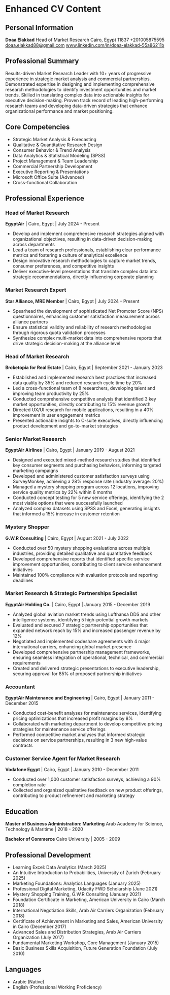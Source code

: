 # Enhanced CV Content

## Personal Information
**Doaa Elakkad**
Head of Market Research
Cairo, Egypt 11837
+201005875595
doaa.elakkad88@gmail.com
www.linkedin.com/in/doaa-elakkad-55a86211b

## Professional Summary
Results-driven Market Research Leader with 10+ years of progressive experience in strategic market analysis and commercial partnerships. Demonstrated expertise in designing and implementing comprehensive research methodologies to identify investment opportunities and market trends. Skilled in translating complex data into actionable insights for executive decision-making. Proven track record of leading high-performing research teams and developing data-driven strategies that enhance organizational performance and market positioning.

## Core Competencies
- Strategic Market Analysis & Forecasting
- Qualitative & Quantitative Research Design
- Consumer Behavior & Trend Analysis
- Data Analytics & Statistical Modeling (SPSS)
- Project Management & Team Leadership
- Commercial Partnership Development
- Executive Reporting & Presentations
- Microsoft Office Suite (Advanced)
- Cross-functional Collaboration

## Professional Experience

### Head of Market Research
**EgyptAir** | Cairo, Egypt | July 2024 - Present
- Develop and implement comprehensive research strategies aligned with organizational objectives, resulting in data-driven decision-making across departments
- Lead a team of research professionals, establishing clear performance metrics and fostering a culture of analytical excellence
- Design innovative research methodologies to capture market trends, consumer preferences, and competitive insights
- Deliver executive-level presentations that translate complex data into strategic recommendations, directly influencing corporate planning

### Market Research Expert
**Star Alliance, MRE Member** | Cairo, Egypt | July 2024 - Present
- Spearhead the development of sophisticated Net Promoter Score (NPS) questionnaires, enhancing customer satisfaction measurement across alliance partners
- Ensure statistical validity and reliability of research methodologies through rigorous quota validation processes
- Synthesize complex multi-market data into comprehensive reports that drive strategic decision-making at the alliance level

### Head of Market Research
**Broketopia for Real Estate** | Cairo, Egypt | September 2021 - January 2023
- Established and implemented research best practices that increased data quality by 35% and reduced research cycle time by 20%
- Led a cross-functional team of 8 researchers, developing talent and improving team productivity by 25%
- Conducted comprehensive competitive analysis that identified 3 key market opportunities, directly contributing to 15% revenue growth
- Directed UX/UI research for mobile applications, resulting in a 40% improvement in user engagement metrics
- Presented actionable insights to C-suite executives, directly influencing product development and go-to-market strategies

### Senior Market Research
**EgyptAir Airlines** | Cairo, Egypt | January 2019 - August 2021
- Designed and executed mixed-method research studies that identified key consumer segments and purchasing behaviors, informing targeted marketing campaigns
- Developed and administered customer satisfaction surveys using SurveyMonkey, achieving a 28% response rate (industry average: 20%)
- Managed a mystery shopping program across 12 locations, improving service quality metrics by 22% within 6 months
- Conducted concept testing for 5 new service offerings, identifying the 2 most viable options that were successfully launched
- Analyzed complex datasets using SPSS and Excel, generating insights that informed a 15% increase in customer retention

### Mystery Shopper
**G.W.R Consulting** | Cairo, Egypt | August 2021 - July 2022
- Conducted over 50 mystery shopping evaluations across multiple industries, providing detailed qualitative and quantitative feedback
- Developed comprehensive reports that identified specific service improvement opportunities, contributing to client service enhancement initiatives
- Maintained 100% compliance with evaluation protocols and reporting deadlines

### Market Research & Strategic Partnerships Specialist
**EgyptAir Holding Co.** | Cairo, Egypt | January 2015 - December 2019
- Analyzed global aviation market trends using Lufthansa DDS and other intelligence systems, identifying 5 high-potential growth markets
- Evaluated and secured 7 strategic partnership opportunities that expanded network reach by 15% and increased passenger revenue by 12%
- Negotiated and implemented codeshare agreements with 4 major international carriers, enhancing global market presence
- Developed comprehensive partnership management frameworks, ensuring seamless integration of operational, technical, and commercial requirements
- Created and delivered strategic presentations to executive leadership, securing approval for 85% of proposed partnership initiatives

### Accountant
**EgyptAir Maintenance and Engineering** | Cairo, Egypt | January 2011 - December 2015
- Conducted cost-benefit analyses for maintenance services, identifying pricing optimizations that increased profit margins by 8%
- Collaborated with marketing department to develop competitive pricing strategies for maintenance service offerings
- Performed competitive market analyses that informed strategic decisions on service partnerships, resulting in 3 new high-value contracts

### Customer Service Agent for Market Research
**Vodafone Egypt** | Cairo, Egypt | January 2010 - December 2011
- Conducted over 1,000 customer satisfaction surveys, achieving a 90% completion rate
- Collected and organized qualitative feedback on new product offerings, contributing to product refinement and marketing strategy

## Education

**Master of Business Administration: Marketing**
Arab Academy for Science, Technology & Maritime | 2018 - 2020

**Bachelor of Commerce**
Cairo University | 2005 - 2009

## Professional Development

- Learning Excel: Data Analytics (March 2025)
- An Intuitive Introduction to Probabilities, University of Zurich (February 2025)
- Marketing Foundations: Analytics Languages (January 2025)
- Professional Digital Marketing, Udacity FWD Scholarship (June 2021)
- Mystery Shopping Training, G.W.R Consulting (January 2021)
- Foundation Certificate in Marketing, American University in Cairo (March 2018)
- International Negotiation Skills, Arab Air Carriers Organization (February 2018)
- Certificate of Achievement in Marketing and Sales, American University in Cairo (December 2017)
- Advanced Sales and Distribution Strategies, Arab Air Carriers Organization (July 2017)
- Fundamental Marketing Workshop, Core Management (January 2015)
- Basic Business Skills Acquisition, Future Generation Foundation (July 2010)

## Languages

- Arabic (Native)
- English (Professional Working Proficiency)
